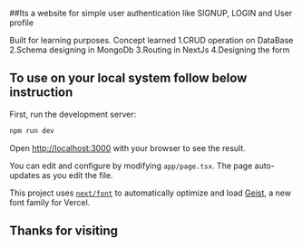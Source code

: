 ##Its a website for simple user authentication like SIGNUP, LOGIN and User profile 

Built for learning purposes. Concept learned
1.CRUD operation on DataBase
2.Schema designing in MongoDb
3.Routing in NextJs
4.Designing the form



## To use on your local system follow below instruction

First, run the development server:

```bash
npm run dev

```

Open [http://localhost:3000](http://localhost:3000) with your browser to see the result.

You can edit and configure by modifying `app/page.tsx`. The page auto-updates as you edit the file.

This project uses [`next/font`](https://nextjs.org/docs/app/building-your-application/optimizing/fonts) to automatically optimize and load [Geist](https://vercel.com/font), a new font family for Vercel.

## Thanks for visiting

